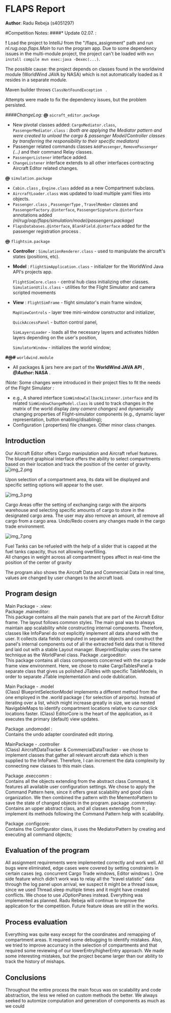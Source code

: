 # FLAPS Report

**Author**:  Radu Rebeja (s4051297)


#Competition Notes:
####* Update 02.07. :

**!** Load the project to IntelliJ from the "/flaps_assignment" path and run _nl.rug.oop.flaps.Main_ to run the program app.
Due to some dependency issues in the multi-module project, the project can't be loaded with 
`mvn install compile mvn exec:java -Dexec(...)`.

The possible cause: the project depends on classes found in the worldwind module 
(WorldWind JAVA by NASA) which is not automatically loaded as it resides in a separate module.

Maven builder throws `ClassNotFoundException ` .

Attempts were made to fix the dependency issues, but the problem persisted.

####_ChangeLog:_
**~~@~~** `aicraft_editor.package`
- New pivotal classes added: `CargoMediator.class`, `PassengerMediator.class` : _(both are applying the Mediator pattern
  and were created to unload the cargo & passenger Model/Controller classes by transferring the responsibility to their 
  specific mediators)_
- Passenger related commands classes `AddPassenger`, `RemovePassenger` _(...)_ and their command Relay classes.
- `PassengerListener` interface added. 
-  `ChangeListener` interface extends to all other interfaces contracting 
Aircraft Editor related changes.

**~~@~~** `simulation.package`

- `Cabin.class` , `Engine.class` added as a new Compartment subclass.
- `AircraftLoader.class` was updated to load multiple yaml files into objects.
- `Passenger.class` , `PassengerType` , `TravelMember` classes and `PassengerFactory.@interface`, 
  `PassengerSignature.@interface` annotations added _(nl/rug/oop/flaps/simulation/model/passengers.package)_ 
- `FlapsDatabases.@interface`, `BlankField.@interface` added for the passenger registration process .

**~~@~~** `flightsim.package` 

-  **Controller** : `SimulationRenderer.class` - used to manipulate the aircraft's states (positions, etc). 
- **Model** : `FlightSimApplication.class` - initializer for the WorldWind Java API's projects app. 
  
  `FlightSimCore.class` - central hub class initializing other classes.
  `SimulationUtils.class` - utilities for the Flight Simulator and camera scripted movements
- **View** :
  `FlightSimFrame` - flight simulator's main frame window, 
  
  `MapViewControls` - layer tree mini-window constructor and initializer, 
  
  `QuickAccessPanel` - button control panel, 
  
  `SimLayersLoader` - loads all the necessary layers and activates hidden layers depending on the user's position,
  
  `SimulatorWindow` - initializes the world window;

**~~#@#~~** `worldwind.module`
- All packages & jars here are part of the **WorldWind JAVA API** , **_@Author_: NASA** .
  
_!Note:_ Some changes were 
  introduced in their project files to fit the needs of the Flight Simulator : 
  - e.g.,  A shared interface `SimWindowCallbackListener.interface` and its related `SimWindowChangeModel.class` is used to
track changes in the matrix of the world display _(any camera changes)_ and dynamically changing properties of 
    Flight-simulator components (e.g., dynamic layer representation, button enabling/disabling);
  -   Configuration (.properties) file changes. Other minor class changes.




## Introduction

Our Aircraft Editor offers Cargo manipulation and Aircraft refuel features. 
The blueprint graphical interface offers the ability to select compartments based on their location and track the
position of the center of gravity.
![img_2.png](img_2.png)


Upon selection of a compartment area, its data will be displayed and specific setting options will appear to the user.


![img_3.png](img_3.png)


Cargo Areas offer the setting of exchanging cargo with the airports warehouse and selecting specific amounts of cargo
to store in the designated cargo area. The user may also remove an amount, all remove all cargo from a cargo area.
Undo/Redo covers any changes made in the cargo trade environment. 


![img_7.png](img_7.png)

Fuel Tanks can be refueled with the help of a slider that is capped at the fuel tanks capacity, thus not allowing 
overfilling.\
All changes in weight across all compartment types affect in real-time the position of the center of gravity 

The program also shows the Aircraft Data and Commercial Data in real time, values are changed by user changes to the
aircraft load.

## Program design
Main Package - .view: \
Package .maineditor:\
This package contains all the main panels that are part of the Aircraft Editor frame.
The layout follows common styles. The main goal was to always maintain app scalability while constructing internal
components. Therefore, classes like InfoPanel do not explicitly implement all data shared with the user. It collects
data fields computed in separate objects and construct the panel's internal components out of all the extracted field
data that is filtered and laid out with a stable Layout manager.
BlueprintDisplay uses the same technique as the WorldPanel class.
Package .cargoeditor:\
This package contains all class components concerned with the cargo trade frame view environment. Here, we 
chose to make CargoTablesPanel a separate class that gives us polished JTables with specific TableModels, in order to
separate JTable implementation and code dublication.

Main Package - .model  \
(Class) BlueprintSelectionModel implements a different method from the one employed in the .world package ( for selection
of airports). Instead of iterating over a list, which might increase greatly in size, we use nested NavigableMaps 
to identify compartment locations relative to cursor click locations faster. 
(Class) EditorCore is the heart of the application, as it executes the primary (default) view updates.

Package .undomodel :\
Contains the undo adapter coordinated edit storing.

MainPackage - .controller \
(Class) AircraftDataTracker & CommercialDataTracker - we chose to implement classes that gather all relevant aircraft data which is then
supplied to the InfoPanel. Therefore, I can increment the data complexity by connecting new classes to this main class.

Package .execcomm :\
Contains all the objects extending from the abstract class Command, it features all available user configuration settings.
We chose to apply the Command Pattern here, since it offers great scalability and good class organization. We then combined
the pattern with the MementoPattern to save the state of changed objects in the program.
package .commrelay:\
Contains an upper abstract class, and all classes extending from it , implement its methods following the Command Pattern 
help with scalability.

Package .configcore:\
Contains the Configurator class, it uses the MediatorPattern by creating and executing all command objects;


## Evaluation of the program

All assignment requirements were implemented correctly and work well. All bugs were eliminated, edge cases were covered by
setting constraints in certain cases (eg. concurrent Cargo Trade windows, Editor windows ). One side feature which didn't work was
to relay all the "travel statistic" data through the log panel upon arrival, we suspect it might be a thread issue, since we used Thread.sleep
multiple times and it might have created conflicts. We chose to use JOptionPanes instead. 
Everything was implemented as planned. Radu Rebeja will continue to improve the application for the competition.
Future feature ideas are still in the works.

## Process evaluation

Everything was quite easy except for the coordinates and remapping of compartment areas. It required some debugging to identify
mistakes. Also, we tried to improve accurracy in the selection of compartments and that required some reviewing of our lowerEntry/higherEntry
approach.
We made some interesting mistakes, but the project became larger than our ability to track the history of mishaps.

## Conclusions

Throughout the entire process the main focus was on scalability and code abstraction, the less we relied on custom 
methods the better. We always seeked to automize computation and generation of components as much as we could
